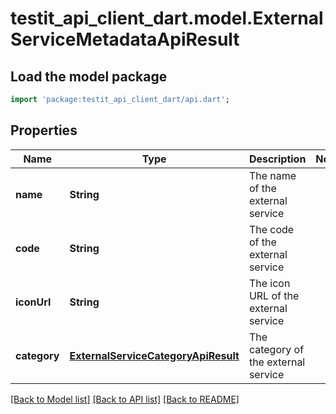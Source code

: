 # testit_api_client_dart.model.ExternalServiceMetadataApiResult

## Load the model package
```dart
import 'package:testit_api_client_dart/api.dart';
```

## Properties
Name | Type | Description | Notes
------------ | ------------- | ------------- | -------------
**name** | **String** | The name of the external service | 
**code** | **String** | The code of the external service | 
**iconUrl** | **String** | The icon URL of the external service | 
**category** | [**ExternalServiceCategoryApiResult**](ExternalServiceCategoryApiResult.md) | The category of the external service | 

[[Back to Model list]](../README.md#documentation-for-models) [[Back to API list]](../README.md#documentation-for-api-endpoints) [[Back to README]](../README.md)


